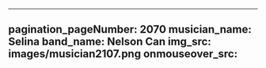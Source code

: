 ------
pagination_pageNumber: 2070
musician_name: Selina
band_name: Nelson Can
img_src: images/musician2107.png
onmouseover_src: 
------